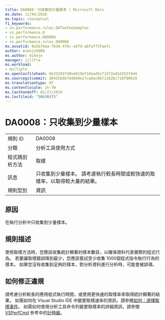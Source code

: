 ```yaml
---
title: DA0008：只收集到少量樣本 | Microsoft Docs
ms.date: 11/04/2016
ms.topic: conceptual
f1_keywords:
- vs.performance.rules.DATooFewSamples
- vs.performance.8
- vs.performance.DA0008
- vs.performance.rules.DA0008
ms.assetid: 8a5b78aa-7b3d-476c-a47d-abfaff3fae7c
author: mikejo5000
ms.author: mikejo
manager: jillfra
ms.workload:
- multiple
ms.openlocfilehash: 6b33193f30edd19ef18ead5cf15f2e41d352f4d4
ms.sourcegitcommit: d0425b6b7d4b99e17ca6ac0671282bc718f80910
ms.translationtype: HT
ms.contentlocale: zh-TW
ms.lasthandoff: 02/21/2019
ms.locfileid: "56630375"
---
```

# <a name="da0008-few-samples-collected"></a>DA0008：只收集到少量樣本

|||
|-|-|
|規則 ID|DA0008|
|分類|分析工具使用方式|
|程式碼剖析方法|取樣|
|訊息|只收集到少量樣本。 請考慮執行較長時間或較快速的取樣率，以取得較大量的結果。|
|規則型別|資訊|

## <a name="cause"></a>原因
 在執行分析中只收集到少量樣本。

## <a name="rule-description"></a>規則描述
 使用取樣方法時，您應該收集統計顯著的樣本數目，以確保資料代表實際的程式行為。 若要讓取樣錯誤降到最少，您應該嘗試至少收集 1000個程式指令執行行為的樣本。 如果您沒有收集到足夠的樣本，對分析資料進行分析時，可能會被誤導。

## <a name="how-to-fix-violations"></a>如何修正違規
 請考慮分析較長的應用程式執行時間，或使用更快速的取樣率來取得統計顯著的結果。 如需如何在 Visual Studio IDE 中變更取樣速率的資訊，請參閱[如何：選擇取樣事件](../profiling/how-to-choose-sampling-events.md)。 如需如何使用分析工具命令列變更取樣率的詳細資訊，請參閱 [VSPerfCmd](../profiling/vsperfcmd.md) 參考中的[計時器](../profiling/timer.md)。